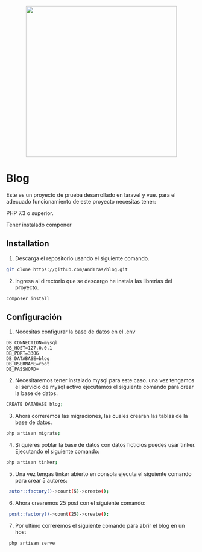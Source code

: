 <p align="center"><a href="https://laravel.com" target="_blank"><img src="https://raw.githubusercontent.com/laravel/art/master/logo-lockup/5%20SVG/2%20CMYK/1%20Full%20Color/laravel-logolockup-cmyk-red.svg" width="400"></a></p>

# Blog

Este es un proyecto de prueba desarrollado en laravel y vue. para el adecuado funcionamiento de este proyecto necesitas tener:

PHP 7.3 o superior. 

Tener instalado componer

## Installation

1. Descarga el repositorio usando el siguiente comando.

```bash
git clone https://github.com/AndTras/blog.git
```

2. Ingresa al directorio que se descargo he instala las librerias del proyecto.

```bash
composer install
```

## Configuración

1. Necesitas configurar la base de datos en el .env
```
DB_CONNECTION=mysql
DB_HOST=127.0.0.1
DB_PORT=3306
DB_DATABASE=blog
DB_USERNAME=root
DB_PASSWORD=
```
2. Necesitaremos tener instalado mysql para este caso. una vez tengamos el servicio de mysql activo ejecutamos el siguiente comando para crear la base de datos.
```bash
CREATE DATABASE blog;
```
3. Ahora correremos las migraciones, las cuales crearan las tablas de la base de datos.
```bash
php artisan migrate;
```
4. Si quieres poblar la base de datos con datos ficticios puedes usar tinker. Ejecutando el siguiente comando:
```bash
php artisan tinker;
```
5. Una vez tengas tinker abierto en consola ejecuta el siguiente comando para crear 5 autores:
```bash
 autor::factory()->count(5)->create();
```
6. Ahora crearemos 25 post con el siguiente comando:
```bash
 post::factory()->count(25)->create();
```
7. Por ultimo correremos el siguiente comando para abrir el blog en un host
```bash
 php artisan serve
```
